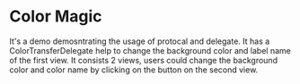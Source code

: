 #  Color Magic
It's a demo demosntrating the usage of protocal and delegate. 
It has a ColorTransferDelegate help to change the background color and label name of the first view. 
It consists 2 views, users could change the background color and color name by clicking on the button on the second view. 

